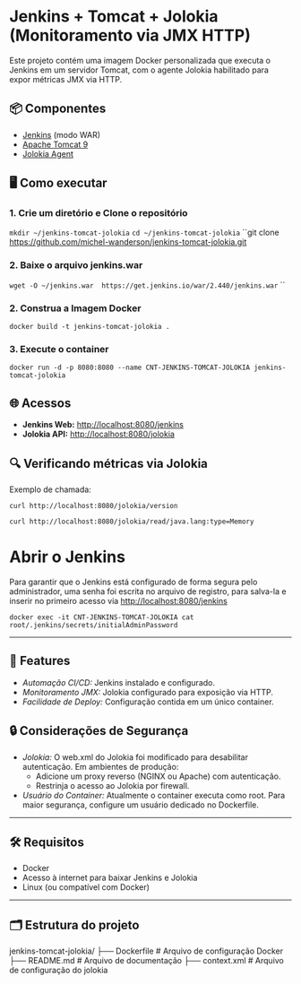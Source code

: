 # Jenkins + Tomcat + Jolokia (Monitoramento via JMX HTTP)

Este projeto contém uma imagem Docker personalizada que executa o Jenkins em um servidor Tomcat, com o agente Jolokia habilitado para expor métricas JMX via HTTP.

## 📦 Componentes

- [Jenkins](https://www.jenkins.io/) (modo WAR)
- [Apache Tomcat 9](https://tomcat.apache.org/)
- [Jolokia Agent](https://jolokia.org/) 



##  🖥️ Como executar


### 1.  Crie um diretório e Clone o repositório

`mkdir ~/jenkins-tomcat-jolokia`
``cd ~/jenkins-tomcat-jolokia``
``git clone https://github.com/michel-wanderson/jenkins-tomcat-jolokia.git



### 2. Baixe o arquivo jenkins.war
`wget -O ~/jenkins.war  https://get.jenkins.io/war/2.440/jenkins.war`
``


### 2. Construa a Imagem Docker

``docker build -t jenkins-tomcat-jolokia .``


### 3. Execute o container

``docker run -d -p 8080:8080 --name CNT-JENKINS-TOMCAT-JOLOKIA jenkins-tomcat-jolokia``


## 🌐 Acessos
- **Jenkins Web:** [http://localhost:8080/jenkins](http://localhost:8080/jenkins)
- **Jolokia API:** [http://localhost:8080/jolokia](http://localhost:8080/jolokia)


## 🔍 Verificando métricas via Jolokia
Exemplo de chamada:

`curl http://localhost:8080/jolokia/version`

`curl http://localhost:8080/jolokia/read/java.lang:type=Memory`


# Abrir o Jenkins
Para garantir que o Jenkins está configurado de forma segura pelo administrador, uma senha foi escrita no arquivo de registro, para salva-la e inserir no primeiro acesso via  [http://localhost:8080/jenkins](http://localhost:8080/jenkins)

`docker exec -it CNT-JENKINS-TOMCAT-JOLOKIA cat root/.jenkins/secrets/initialAdminPassword`

---
## 🌟 Features

- *Automação CI/CD:* Jenkins instalado e configurado.
- *Monitoramento JMX:* Jolokia configurado para exposição via HTTP.
- *Facilidade de Deploy:* Configuração contida em um único container.


## 🔒 Considerações de Segurança

- *Jolokia:* O web.xml do Jolokia foi modificado para desabilitar autenticação. Em ambientes de produção:
  - Adicione um proxy reverso (NGINX ou Apache) com autenticação.
  - Restrinja o acesso ao Jolokia por firewall.
- *Usuário do Container:* Atualmente o container executa como root. Para maior segurança, configure um usuário dedicado no Dockerfile.



---

## 🛠️ Requisitos

- Docker
- Acesso à internet para baixar Jenkins e Jolokia
- Linux (ou compatível com Docker)

---

## 🗂️ Estrutura do projeto

jenkins-tomcat-jolokia/
  ├── Dockerfile                 # Arquivo de configuração Docker
  ├── README.md                  # Arquivo de documentação
  ├── context.xml                 # Arquivo de configuração do jolokia

